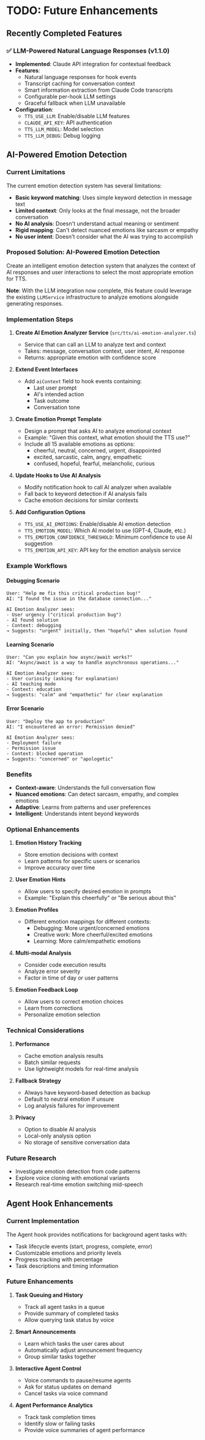 # TODO: Future Enhancements

## Recently Completed Features

### ✅ LLM-Powered Natural Language Responses (v1.1.0)

- **Implemented**: Claude API integration for contextual feedback
- **Features**:
  - Natural language responses for hook events
  - Transcript caching for conversation context
  - Smart information extraction from Claude Code transcripts
  - Configurable per-hook LLM settings
  - Graceful fallback when LLM unavailable
- **Configuration**:
  - `TTS_USE_LLM`: Enable/disable LLM features
  - `CLAUDE_API_KEY`: API authentication
  - `TTS_LLM_MODEL`: Model selection
  - `TTS_LLM_DEBUG`: Debug logging

## AI-Powered Emotion Detection

### Current Limitations

The current emotion detection system has several limitations:

- **Basic keyword matching**: Uses simple keyword detection in message text
- **Limited context**: Only looks at the final message, not the broader conversation
- **No AI analysis**: Doesn't understand actual meaning or sentiment
- **Rigid mapping**: Can't detect nuanced emotions like sarcasm or empathy
- **No user intent**: Doesn't consider what the AI was trying to accomplish

### Proposed Solution: AI-Powered Emotion Detection

Create an intelligent emotion detection system that analyzes the context of AI responses and user interactions to select the most appropriate emotion for TTS.

**Note**: With the LLM integration now complete, this feature could leverage the existing `LLMService` infrastructure to analyze emotions alongside generating responses.

### Implementation Steps

1. **Create AI Emotion Analyzer Service** (`src/tts/ai-emotion-analyzer.ts`)
   - Service that can call an LLM to analyze text and context
   - Takes: message, conversation context, user intent, AI response
   - Returns: appropriate emotion with confidence score

2. **Extend Event Interfaces**
   - Add `aiContext` field to hook events containing:
     - Last user prompt
     - AI's intended action
     - Task outcome
     - Conversation tone

3. **Create Emotion Prompt Template**
   - Design a prompt that asks AI to analyze emotional context
   - Example: "Given this context, what emotion should the TTS use?"
   - Include all 15 available emotions as options:
     - cheerful, neutral, concerned, urgent, disappointed
     - excited, sarcastic, calm, angry, empathetic
     - confused, hopeful, fearful, melancholic, curious

4. **Update Hooks to Use AI Analysis**
   - Modify notification hook to call AI analyzer when available
   - Fall back to keyword detection if AI analysis fails
   - Cache emotion decisions for similar contexts

5. **Add Configuration Options**
   - `TTS_USE_AI_EMOTIONS`: Enable/disable AI emotion detection
   - `TTS_EMOTION_MODEL`: Which AI model to use (GPT-4, Claude, etc.)
   - `TTS_EMOTION_CONFIDENCE_THRESHOLD`: Minimum confidence to use AI suggestion
   - `TTS_EMOTION_API_KEY`: API key for the emotion analysis service

### Example Workflows

#### Debugging Scenario

```
User: "Help me fix this critical production bug!"
AI: "I found the issue in the database connection..."

AI Emotion Analyzer sees:
- User urgency ("critical production bug")
- AI found solution
- Context: debugging
→ Suggests: "urgent" initially, then "hopeful" when solution found
```

#### Learning Scenario

```
User: "Can you explain how async/await works?"
AI: "Async/await is a way to handle asynchronous operations..."

AI Emotion Analyzer sees:
- User curiosity (asking for explanation)
- AI teaching mode
- Context: education
→ Suggests: "calm" and "empathetic" for clear explanation
```

#### Error Scenario

```
User: "Deploy the app to production"
AI: "I encountered an error: Permission denied"

AI Emotion Analyzer sees:
- Deployment failure
- Permission issue
- Context: blocked operation
→ Suggests: "concerned" or "apologetic"
```

### Benefits

- **Context-aware**: Understands the full conversation flow
- **Nuanced emotions**: Can detect sarcasm, empathy, and complex emotions
- **Adaptive**: Learns from patterns and user preferences
- **Intelligent**: Understands intent beyond keywords

### Optional Enhancements

1. **Emotion History Tracking**
   - Store emotion decisions with context
   - Learn patterns for specific users or scenarios
   - Improve accuracy over time

2. **User Emotion Hints**
   - Allow users to specify desired emotion in prompts
   - Example: "Explain this cheerfully" or "Be serious about this"

3. **Emotion Profiles**
   - Different emotion mappings for different contexts:
     - Debugging: More urgent/concerned emotions
     - Creative work: More cheerful/excited emotions
     - Learning: More calm/empathetic emotions

4. **Multi-modal Analysis**
   - Consider code execution results
   - Analyze error severity
   - Factor in time of day or user patterns

5. **Emotion Feedback Loop**
   - Allow users to correct emotion choices
   - Learn from corrections
   - Personalize emotion selection

### Technical Considerations

1. **Performance**
   - Cache emotion analysis results
   - Batch similar requests
   - Use lightweight models for real-time analysis

2. **Fallback Strategy**
   - Always have keyword-based detection as backup
   - Default to neutral emotion if unsure
   - Log analysis failures for improvement

3. **Privacy**
   - Option to disable AI analysis
   - Local-only analysis option
   - No storage of sensitive conversation data

### Future Research

- Investigate emotion detection from code patterns
- Explore voice cloning with emotional variants
- Research real-time emotion switching mid-speech

## Agent Hook Enhancements

### Current Implementation

The Agent hook provides notifications for background agent tasks with:

- Task lifecycle events (start, progress, complete, error)
- Customizable emotions and priority levels
- Progress tracking with percentage
- Task descriptions and timing information

### Future Enhancements

1. **Task Queuing and History**
   - Track all agent tasks in a queue
   - Provide summary of completed tasks
   - Allow querying task status by voice

2. **Smart Announcements**
   - Learn which tasks the user cares about
   - Automatically adjust announcement frequency
   - Group similar tasks together

3. **Interactive Agent Control**
   - Voice commands to pause/resume agents
   - Ask for status updates on demand
   - Cancel tasks via voice command

4. **Agent Performance Analytics**
   - Track task completion times
   - Identify slow or failing tasks
   - Provide voice summaries of agent performance

